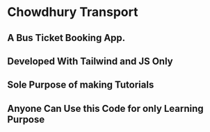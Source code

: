 # Chowdhury Transport

## A Bus Ticket Booking App.
## Developed With Tailwind and JS Only
## Sole Purpose of making Tutorials
## Anyone Can Use this Code for only Learning Purpose
